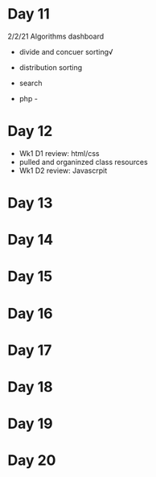 # Day 11
2/2/21
Algorithms dashboard 
- divide and concuer sorting√
- distribution sorting
- search

- php - 

# Day 12
- Wk1 D1 review: html/css
- pulled and organinzed class resources
- Wk1 D2 review: Javascrpit

# Day 13
# Day 14
# Day 15
# Day 16
# Day 17
# Day 18
# Day 19
# Day 20